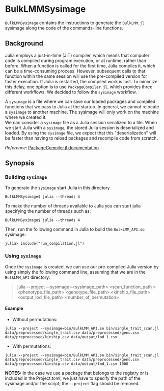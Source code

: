 # BulkLMMSysimage

`BulkLMMSysimage` contains the instructions to generate the `BulkLMM.jl` sysimage along the code of the commands-line functions. 

## Background  

Julia employs a just-in-time (JIT) compiler, which means that computer code is compiled during program execution, or at runtime, rather than before. When a function is called for the first time, Julia compiles it, which can be a time-consuming process. However, subsequent calls to that function within the same session will use the pre-compiled version for faster execution. If Julia is restarted, the compiled work is lost. To minimize this delay, one option is to use `PackageCompiler.jl`, which provides three different workflows. We decided to follow the `sysimage` workflow.

A `sysimage` is a file where we can save our loaded packages and compiled functions that we pass to Julia at the startup. In general, we cannot relocate a `sysimage` to another machine. The sysimage will only work on the machine where we created it.     
We can consider a `sysimage` file as a Julia session serialized to a file. When we start Julia with a `sysimage`, the stored Julia session is deserialized and loaded. By using the `sysimage` file, we expect that this "deserialization" will be faster than having to reload packages and recompile code from scratch.


*Reference:* [PackageCompiler.jl documentation](https://julialang.github.io/PackageCompiler.jl/stable/index.html)



## Synopsis

### Building `sysimage`

To generate the `sysimage` start Julia in this directory. 
```
BulkLMMSysimage$ julia --threads 4
```

To make the number of threads available to Julia you can start julia specifying the number of threads such as:

```
BulkLMMSysimage$ julia --threads 4
```

Then, run the following command in Julia to build the `BulkLMM_API.so` sysimage:

```
julia> include("run_compilation.jl")
```

### Using `sysimage`

Once the `sysimage` is created, we can use our pre-compiled Julia version by using simply the following command line, assuming that we are in the `BulkLMM_API` directory:   


> julia --project --sysimage=<sysimage_path> <scan_function_path > <phenotype_file_path> <genotype_file_path> <kinship_file_path> <output_lod_file_path> <number_of_permutation>

#### Example
- Without permutations:
```
julia --project --sysimage=bin/BulkLMM_API.so bin/single_trait_scan.jl data/preprocessed/single_trait.csv data/preprocessed/geno.csv data/preprocessed/kinship.csv data/output/lod_1.csv
```

- With permutations:   
```
julia --project --sysimage=bin/BulkLMM_API.so bin/single_trait_scan.jl data/preprocessed/single_trait.csv data/preprocessed/geno.csv data/preprocessed/kinship.csv data/output/lod_1.csv 1000 
```




**NOTES:** In the case we use a package that belongs to the registry or is included in the Project.toml, we just have to specify the path of the sysimage and/or the script; the `--project` flag should be removed. 

